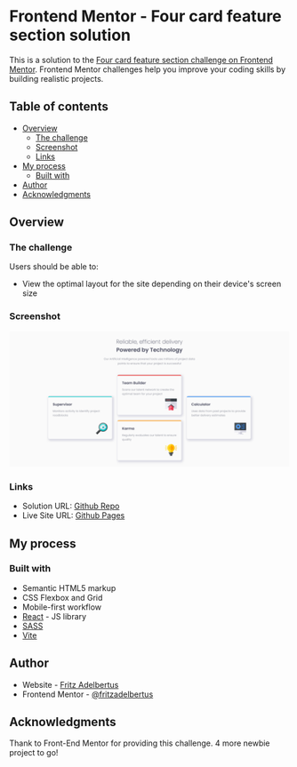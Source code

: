 # Frontend Mentor - Four card feature section solution

This is a solution to the [Four card feature section challenge on Frontend Mentor](https://www.frontendmentor.io/challenges/four-card-feature-section-weK1eFYK). Frontend Mentor challenges help you improve your coding skills by building realistic projects. 

## Table of contents

- [Overview](#overview)
  - [The challenge](#the-challenge)
  - [Screenshot](#screenshot)
  - [Links](#links)
- [My process](#my-process)
  - [Built with](#built-with)
- [Author](#author)
- [Acknowledgments](#acknowledgments)

## Overview

### The challenge

Users should be able to:

- View the optimal layout for the site depending on their device's screen size

### Screenshot

![](./screenshot.png)

### Links

- Solution URL: [Github Repo](https://github.com/fritzadelbertus/FEM_Four-Card-Feature-Section)
- Live Site URL: [Github Pages](https://fritzadelbertus.github.io/FEM_Four-Card-Feature-Section/)

## My process

### Built with

- Semantic HTML5 markup
- CSS Flexbox and Grid
- Mobile-first workflow
- [React](https://reactjs.org/) - JS library
- [SASS](https://sass-lang.com/)
- [Vite](https://vitejs.dev/)


## Author

- Website - [Fritz Adelbertus](https://furitsu.site)
- Frontend Mentor - [@fritzadelbertus](https://www.frontendmentor.io/profile/fritzadelbertus)

## Acknowledgments

Thank to Front-End Mentor for providing this challenge. 4 more newbie project to go!
